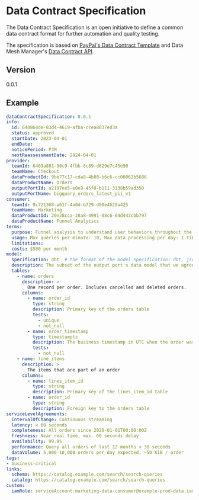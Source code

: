 # Data Contract Specification

The Data Contract Specification is an open initiative to define a common data contract format for further automation and quality testing.

The specification is based on [PayPal's Data Contract Template](https://github.com/paypal/data-contract-template/blob/main/docs/README.md) and Data Mesh Manager's [Data Contract API](https://app.datamesh-manager.com/swagger/index.html).


Version
---

0.0.1

Example
---

```yaml
dataContractSpecification: 0.0.1
info:
  id: 640864de-83d4-4619-afba-ccea8037ed3a
  status: approved
  startDate: 2023-04-01
  endDate:
  noticePeriod: P3M
  nextReassessmentDate: 2024-04-01
provider:
  teamId: 6409a881-90c9-4fbb-8c89-d629e7c45e90
  teamName: Checkout
  dataProductId: 9be77c17-cda8-4b80-b6c6-cc00062b5686
  dataProductName: Orders
  outputPortId: a2197ee5-e0e9-45f8-b111-3138b59ad350
  outputPortName: bigquery_orders_latest_pii_v1
consumer:
  teamId: 9c721368-a61f-4a0d-b729-d00e4629a425
  teamName: Marketing
  dataProductId: 20e28cca-28a8-4991-88c6-64d443cbb797
  dataProductName: Funnel Analytics
terms:
  purpose: Funnel analysis to understand user behaviors throughout the customer journey and identify conversion problems.
  usage: Max queries per minute: 10, Max data processing per day: 1 TiB
  limitations:
  costs: $500 per month
model:
  specification: dbt  # the format of the model specification: dbt, jsonschema, protobuf, paypal
  description: The subset of the output port's data model that we agree to use
  tables:
    - name: orders
      description: >
        One record per order. Includes cancelled and deleted orders.
      columns:
        - name: order_id
          type: string
          description: Primary key of the orders table
          tests:
            - unique
            - not_null
        - name: order_timestamp
          type: timestamptz
          description: The business timestamp in UTC when the order was successfully registered in the source system and the payment was successful.
          tests:
            - not_null
    - name: line_items
      description: >
        The items that are part of an order
      columns:
        - name: lines_item_id
          type: string
          description: Primary key of the lines_item_id table
        - name: order_id
          type: string
          description: Foreign key to the orders table
serviceLevelAgreements:
  intervalOfChange: Continuous streaming
  latency: < 60 seconds
  completeness: All orders since 2020-01-01T00:00:00Z
  freshness: Near real time, max. 60 seconds delay
  availability: 99.9%
  performance: Query all orders of last 12 months < 30 seconds
  dataVolume: 5,000-10,000 orders per day expected, ~50 KiB / order
tags:
- business-critical
links:
  schema: https://catalog.example.com/search/search-queries
  catalog: https://catalog.example.com/search/search-queries
custom:
  iamRole: serviceAccount:marketing-data-consumer@example-prod-data.iam.gserviceaccount.com
```

